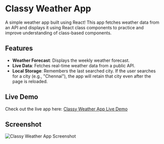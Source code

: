 # Classy Weather App

A simple weather app built using React! This app fetches weather data from an API and displays it using React class components to practice and improve understanding of class-based components.

## Features

- **Weather Forecast**: Displays the weekly weather forecast.
- **Live Data**: Fetches real-time weather data from a public API.
- **Local Storage**: Remembers the last searched city. If the user searches for a city (e.g., "Chennai"), the app will retain that city even after the page is reloaded.

## Live Demo

Check out the live app here: [Classy Weather App Live Demo](https://classy-weather-rs.netlify.app/)

## Screenshot

![Classy Weather App Screenshot](https://github.com/user-attachments/assets/63d1234c-dfc7-47a5-9a56-4ed1e970119a)


